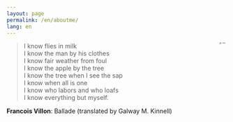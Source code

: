 ```yaml
---
layout: page
permalink: /en/aboutme/
lang: en
---
```


<img src="https://upload.wikimedia.org/wikipedia/commons/a/a5/Francois_Villon_1489.jpg"
      alt="F. Villon" title="Apró képek balladája"
      style="float: right; margin-right: 10px; zoom: 20%;" />

>I know flies in milk  
>I know the man by his clothes  
>I know fair weather from foul  
>I know the apple by the tree  
>I know the tree when I see the sap  
>I know when all is one  
>I know who labors and who loafs  
>I know everything but myself.

**Francois Villon**: Ballade (translated by Galway M. Kinnell)

